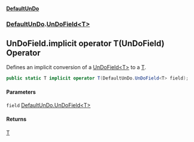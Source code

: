 #### [DefaultUnDo](DefaultUnDo.md 'DefaultUnDo')
### [DefaultUnDo](DefaultUnDo.md#DefaultUnDo 'DefaultUnDo').[UnDoField&lt;T&gt;](UnDoField_T_.md 'DefaultUnDo.UnDoField<T>')

## UnDoField<T>.implicit operator T(UnDoField<T>) Operator

Defines an implicit conversion of a [UnDoField&lt;T&gt;](UnDoField_T_.md 'DefaultUnDo.UnDoField<T>') to a [T](UnDoField_T_.md#DefaultUnDo.UnDoField_T_.T 'DefaultUnDo.UnDoField<T>.T').

```csharp
public static T implicit operator T(DefaultUnDo.UnDoField<T> field);
```
#### Parameters

<a name='DefaultUnDo.UnDoField_T_.op_ImplicitT(DefaultUnDo.UnDoField_T_).field'></a>

`field` [DefaultUnDo.UnDoField&lt;](UnDoField_T_.md 'DefaultUnDo.UnDoField<T>')[T](UnDoField_T_.md#DefaultUnDo.UnDoField_T_.T 'DefaultUnDo.UnDoField<T>.T')[&gt;](UnDoField_T_.md 'DefaultUnDo.UnDoField<T>')

#### Returns
[T](UnDoField_T_.md#DefaultUnDo.UnDoField_T_.T 'DefaultUnDo.UnDoField<T>.T')
